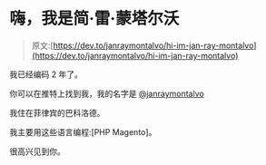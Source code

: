 # 嗨，我是简·雷·蒙塔尔沃

> 原文:[https://dev.to/janraymontalvo/hi-im-jan-ray-montalvo](https://dev.to/janraymontalvo/hi-im-jan-ray-montalvo)

我已经编码 2 年了。

你可以在推特上找到我，我的名字是 [@janraymontalvo](https://twitter.com/janraymontalvo)

我住在菲律宾的巴科洛德。

我主要用这些语言编程:[PHP Magento]。

很高兴见到你。